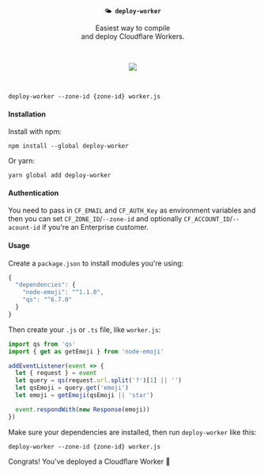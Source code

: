 <br/>
<p align="center">
  <strong><code>🌤 deploy-worker</code></strong>
</p>

<p align="center">
  Easiest way to compile <br/>
  and deploy Cloudflare Workers.
</p>
<br/>

<p align="center">
  <a href="https://www.npmjs.com/package/deploy-worker"><img src="https://img.shields.io/npm/v/deploy-worker.svg?maxAge=3600&label=deploy-worker&colorB=007ec6"></a>
</p>
<br/>

```console
deploy-worker --zone-id {zone-id} worker.js
```

#### Installation

Install with npm:

```console
npm install --global deploy-worker
```

Or yarn:

```console
yarn global add deploy-worker
```

#### Authentication

You need to pass in `CF_EMAIL` and `CF_AUTH_Key` as environment variables and then you can set `CF_ZONE_ID`/`--zone-id` and optionally `CF_ACCOUNT_ID`/`--acount-id` if you're an Enterprise customer.

#### Usage

Create a `package.json` to install modules you're using:

```js
{
  "dependencies": {
    "node-emoji": "^1.1.0",
    "qs": "^6.7.0"
  }
}
```

Then create your `.js` or `.ts` file, like `worker.js`:

```js
import qs from 'qs'
import { get as getEmoji } from 'node-emoji'

addEventListener(event => {
  let { request } = event
  let query = qs(request.url.split('?')[1] || '')
  let qsEmoji = query.get('emoji')
  let emoji = getEmoji(qsEmoji || 'star')

  event.respondWith(new Response(emoji))
})
```

Make sure your dependencies are installed, then run `deploy-worker` like this:

```console
deploy-worker --zone-id {zone-id} worker.js
```

Congrats! You've deployed a Cloudflare Worker 🎉
